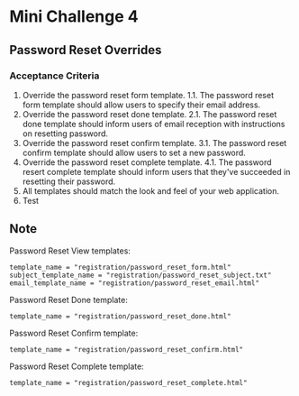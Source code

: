 # Mini Challenge 4
## Password Reset Overrides
### Acceptance Criteria
1. Override the password reset form template.
1.1. The password reset form template should allow users to specify their email address.
2. Override the password reset done template.
2.1. The password reset done template should inform users of email reception with instructions on resetting password.
3. Override the password reset confirm template.
3.1. The password reset confirm template should allow users to set a new password.
4. Override the password reset complete template.
4.1. The password resert complete template should inform users that they've succeeded in resetting their password.
5. All templates should match the look and feel of your web application.
6. Test
##  Note
Password Reset View templates:
```
template_name = "registration/password_reset_form.html"
subject_template_name = "registration/password_reset_subject.txt"
email_template_name = "registration/password_reset_email.html"
```
Password Reset Done template:
```
template_name = "registration/password_reset_done.html"
```
Password Reset Confirm template:
```
template_name = "registration/password_reset_confirm.html"
```
Password Reset Complete template:
```
template_name = "registration/password_reset_complete.html"
```